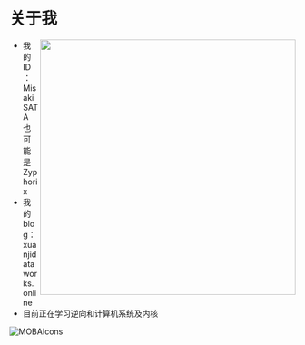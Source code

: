 # 关于我

<img align='right' src="https://github-readme-stats.zohan.tech/api?username=MisakiSATA&hide_border=true&show_icons=true&include_all_commits=true&bg_color=0,EC6C6C,FFD479,FFFC79,73FA79&theme=graywhite&locale=cn" width="450">

* 我的ID：MisakiSATA  也可能是Zyphorix
* 我的blog：xuanjidataworks.online
* 目前正在学习逆向和计算机系统及内核

![MOBAIcons](https://mobaicons.com/icons/c,go,php,python,rust,vue,astro,flask,spring,mysql,redis,linux,windows,arch,fedora,ubuntu,wordpress,tabby,vim,docker,trpc?perline=7)
